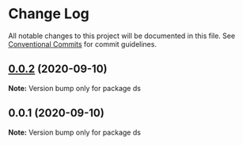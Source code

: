 # Change Log

All notable changes to this project will be documented in this file.
See [Conventional Commits](https://conventionalcommits.org) for commit guidelines.

## [0.0.2](https://github.com/uoon-dev/lerna-guide/compare/v0.0.1...v0.0.2) (2020-09-10)

**Note:** Version bump only for package ds





## 0.0.1 (2020-09-10)

**Note:** Version bump only for package ds
